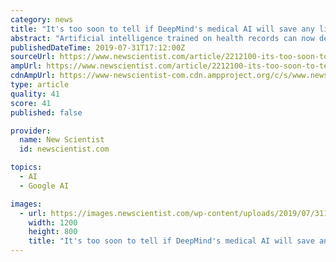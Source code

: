 ```yaml
---
category: news
title: "It's too soon to tell if DeepMind's medical AI will save any lives"
abstract: "Artificial intelligence trained on health records can now detect kidney injury up to two days before it occurs. The idea is that an advance warning could help doctors intervene earlier to prevent irreversible damage to the kidneys. AIs are already touted ..."
publishedDateTime: 2019-07-31T17:12:00Z
sourceUrl: https://www.newscientist.com/article/2212100-its-too-soon-to-tell-if-deepminds-medical-ai-will-save-any-lives/
ampUrl: https://www.newscientist.com/article/2212100-its-too-soon-to-tell-if-deepminds-medical-ai-will-save-any-lives/amp/
cdnAmpUrl: https://www-newscientist-com.cdn.ampproject.org/c/s/www.newscientist.com/article/2212100-its-too-soon-to-tell-if-deepminds-medical-ai-will-save-any-lives/amp/
type: article
quality: 41
score: 41
published: false

provider:
  name: New Scientist
  id: newscientist.com

topics:
  - AI
  - Google AI

images:
  - url: https://images.newscientist.com/wp-content/uploads/2019/07/31172251/streams-workplace.jpg
    width: 1200
    height: 800
    title: "It's too soon to tell if DeepMind's medical AI will save any lives"
---
```

